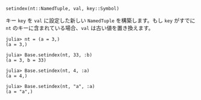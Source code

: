 ```
setindex(nt::NamedTuple, val, key::Symbol)
```

キー `key` を `val` に設定した新しい `NamedTuple` を構築します。もし `key` がすでに `nt` のキーに含まれている場合、`val` は古い値を置き換えます。

```jldoctest
julia> nt = (a = 3,)
(a = 3,)

julia> Base.setindex(nt, 33, :b)
(a = 3, b = 33)

julia> Base.setindex(nt, 4, :a)
(a = 4,)

julia> Base.setindex(nt, "a", :a)
(a = "a",)
```
